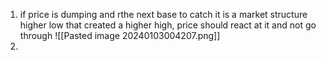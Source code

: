 1) if price is dumping and rthe next base to catch it is a market structure higher low that created a higher high, price should react at it and not go through ![[Pasted image 20240103004207.png]] 
2) 